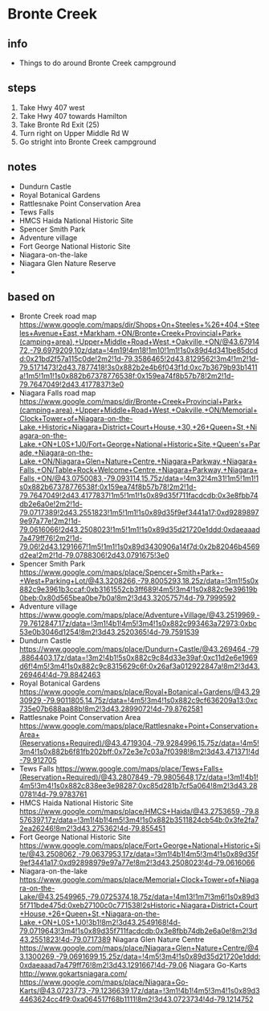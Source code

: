 # Bronte Creek  

## info  
* Things to do around Bronte Creek campground

## steps  
1. Take Hwy 407 west
2. Take Hwy 407 towards Hamilton
3. Take Bronte Rd Exit (25)
4. Turn right on Upper Middle Rd W
5. Go stright into Bronte Creek campground

## notes  
*  Dundurn Castle
*  Royal Botanical Gardens
*  Rattlesnake Point Conservation Area
*  Tews Falls
*  HMCS Haida National Historic Site
*  Spencer Smith Park
*  Adventure village
*  Fort George National Historic Site
*  Niagara-on-the-lake
*  Niagara Glen Nature Reserve
*  

## based on  
*  Bronte Creek road map https://www.google.com/maps/dir/Shops+On+Steeles+%26+404,+Steeles+Avenue+East,+Markham,+ON/Bronte+Creek+Provincial+Park+(camping+area),+Upper+Middle+Road+West,+Oakville,+ON/@43.6791472,-79.6979209,10z/data=!4m19!4m18!1m10!1m1!1s0x89d4d341be85dcdd:0x21bd2f57a115c0de!2m2!1d-79.3586465!2d43.8129562!3m4!1m2!1d-79.5171473!2d43.7877418!3s0x882b2e4b6f043f1d:0xc7b3679b93b1411a!1m5!1m1!1s0x882b67378776538f:0x159ea74f8b57b78!2m2!1d-79.7647049!2d43.4177837!3e0
*  Niagara Falls road map https://www.google.com/maps/dir/Bronte+Creek+Provincial+Park+(camping+area),+Upper+Middle+Road+West,+Oakville,+ON/Memorial+Clock+Tower+of+Niagara-on-the-Lake,+Historic+Niagara+District+Court+House,+30,+26+Queen+St,+Niagara-on-the-Lake,+ON+L0S+1J0/Fort+George+National+Historic+Site,+Queen's+Parade,+Niagara-on-the-Lake,+ON/Niagara+Glen+Nature+Centre,+Niagara+Parkway,+Niagara+Falls,+ON/Table+Rock+Welcome+Centre,+Niagara+Parkway,+Niagara+Falls,+ON/@43.0750083,-79.093114,15.75z/data=!4m32!4m31!1m5!1m1!1s0x882b67378776538f:0x159ea74f8b57b78!2m2!1d-79.7647049!2d43.4177837!1m5!1m1!1s0x89d35f711facdcdb:0x3e8fbb74db2e6a0e!2m2!1d-79.0717389!2d43.2551823!1m5!1m1!1s0x89d35f9ef3441a17:0xd92898979e97a77e!2m2!1d-79.0616066!2d43.2508023!1m5!1m1!1s0x89d35d21720e1ddd:0xdaeaaad7a479ff76!2m2!1d-79.06!2d43.1291667!1m5!1m1!1s0x89d3430906a14f7d:0x2b82046b4569d2ea!2m2!1d-79.0788306!2d43.0791675!3e0
*  Spencer Smith Park https://www.google.com/maps/place/Spencer+Smith+Park+-+West+Parking+Lot/@43.3208266,-79.8005293,18.25z/data=!3m1!5s0x882c9e3961b3ccaf:0xb3161552cb3ff689!4m5!3m4!1s0x882c9e39619b0beb:0x80d565bea0be7b0a!8m2!3d43.3205757!4d-79.7999592
*  Adventure village https://www.google.com/maps/place/Adventure+Village/@43.2519969,-79.7612847,17z/data=!3m1!4b1!4m5!3m4!1s0x882c993463a72973:0xbc53e0b3046d1254!8m2!3d43.2520365!4d-79.7591539
*  Dundurn Castle https://www.google.com/maps/place/Dundurn+Castle/@43.269464,-79.8864403,17z/data=!3m2!4b1!5s0x882c9c84d33e39af:0xc11d2e6e1969d6f!4m5!3m4!1s0x882c9c8315629c6f:0x26af3a012922847a!8m2!3d43.269464!4d-79.8842463
*  Royal Botanical Gardens https://www.google.com/maps/place/Royal+Botanical+Gardens/@43.2930929,-79.9011805,14.75z/data=!4m5!3m4!1s0x882c9cf636209a13:0xc735e07b688aa88b!8m2!3d43.2899072!4d-79.8762581
*  Rattlesnake Point Conservation Area https://www.google.com/maps/place/Rattlesnake+Point+Conservation+Area+(Reservations+Required)/@43.4719304,-79.9284996,15.75z/data=!4m5!3m4!1s0x882b6f81fb202bff:0x72e3e7c03a7f0398!8m2!3d43.471371!4d-79.912705
*  Tews Falls https://www.google.com/maps/place/Tews+Falls+(Reservation+Required)/@43.2807849,-79.9805648,17z/data=!3m1!4b1!4m5!3m4!1s0x882c838ee3e98287:0xc85d281b7cf5a064!8m2!3d43.280781!4d-79.9783761
*  HMCS Haida National Historic Site https://www.google.com/maps/place/HMCS+Haida/@43.2753659,-79.8576397,17z/data=!3m1!4b1!4m5!3m4!1s0x882b3511824cb54b:0x3fe2fa72ea26246!8m2!3d43.275362!4d-79.855451
*  Fort George National Historic Site https://www.google.com/maps/place/Fort+George+National+Historic+Site/@43.2508062,-79.0637953,17z/data=!3m1!4b1!4m5!3m4!1s0x89d35f9ef3441a17:0xd92898979e97a77e!8m2!3d43.2508023!4d-79.0616066
*  Niagara-on-the-lake https://www.google.com/maps/place/Memorial+Clock+Tower+of+Niagara-on-the-Lake/@43.2549965,-79.0725374,18.75z/data=!4m13!1m7!3m6!1s0x89d35f711bde475d:0xeb27100c0c771538!2sHistoric+Niagara+District+Court+House,+26+Queen+St,+Niagara-on-the-Lake,+ON+L0S+1J0!3b1!8m2!3d43.2549168!4d-79.0719643!3m4!1s0x89d35f711facdcdb:0x3e8fbb74db2e6a0e!8m2!3d43.2551823!4d-79.0717389
Niagara Glen Nature Centre https://www.google.com/maps/place/Niagara+Glen+Nature+Centre/@43.1300269,-79.0691699,15.25z/data=!4m5!3m4!1s0x89d35d21720e1ddd:0xdaeaaad7a479ff76!8m2!3d43.1291667!4d-79.06
Niagara Go-Karts http://www.gokartsniagara.com/ https://www.google.com/maps/place/Niagara+Go-Karts/@43.0723773,-79.1236639,17z/data=!3m1!4b1!4m5!3m4!1s0x89d34463624cc4f9:0xa064517f68b1111!8m2!3d43.0723734!4d-79.1214752
